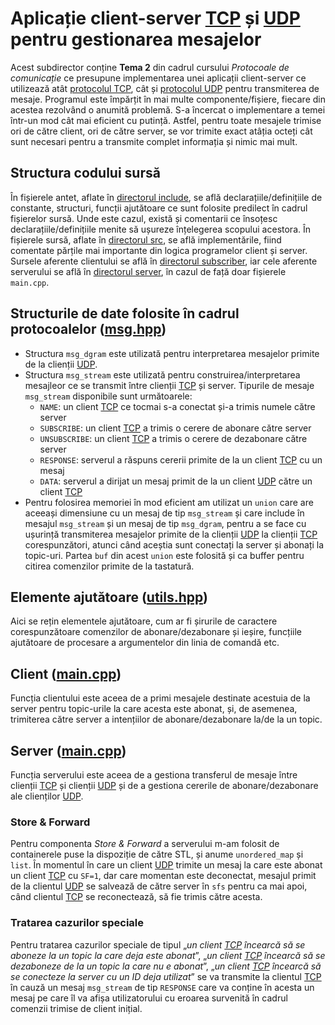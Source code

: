 [include]: include/
[src]: src/
[src-subscriber]: src/subscriber/
[src-server]: src/server/

[msg-hpp]: include/msg.hpp

[utils-hpp]: include/utils.hpp

[client-main-cpp]: src/subscriber/main.cpp
[server-main-cpp]: src/server/main.cpp

[tcp]: https://en.wikipedia.org/wiki/Transmission_Control_Protocol
[udp]: https://en.wikipedia.org/wiki/User_Datagram_Protocol

# Aplicație client-server [TCP][tcp] și [UDP][udp] pentru gestionarea mesajelor
Acest subdirector conține **Tema 2** din cadrul cursului _Protocoale de comunicație_ ce presupune implementarea unei aplicații client-server ce utilizează atât [protocolul TCP][tcp], cât și [protocolul UDP][udp] pentru transmiterea de mesaje.
Programul este împărțit în mai multe componente/fișiere, fiecare din acestea rezolvând o anumită problemă.
S-a încercat o implementare a temei într-un mod cât mai eficient cu putință.
Astfel, pentru toate mesajele trimise ori de către client, ori de către
server, se vor trimite exact atâția octeți cât sunt necesari pentru a
transmite complet informația și nimic mai mult.

## Structura codului sursă
În fișierele antet, aflate în [directorul include][include], se află declarațiile/definițiile de constante, structuri, funcții ajutătoare ce sunt folosite predilect în cadrul fișierelor sursă. Unde este cazul, există și comentarii ce însoțesc declarațiile/definițiile menite să ușureze înțelegerea scopului acestora.
În fișierele sursă, aflate în [directorul src][src], se află implementările, fiind comentate părțile mai importante din logica programelor client și server.
Sursele aferente clientului se află în [directorul subscriber][src-subscriber], iar cele aferente serverului se află în [directorul server][src-server], în cazul de față doar fișierele `main.cpp`.

## Structurile de date folosite în cadrul protocoalelor ([msg.hpp][msg-hpp])
+ Structura `msg_dgram` este utilizată pentru interpretarea mesajelor primite de la clienții [UDP][udp].
+ Structura `msg_stream` este utilizată pentru construirea/interpretarea mesajleor ce se transmit între clienții [TCP][tcp] și server. Tipurile de mesaje `msg_stream` disponibile sunt următoarele:
  + `NAME`: un client [TCP][tcp] ce tocmai s-a conectat și-a trimis numele către server
  + `SUBSCRIBE`: un client [TCP][tcp] a trimis o cerere de abonare către server
  + `UNSUBSCRIBE`: un client [TCP][tcp] a trimis o cerere de dezabonare către server
  + `RESPONSE`: serverul a răspuns cererii primite de la un client [TCP][tcp] cu un mesaj
  + `DATA`: serverul a dirijat un mesaj primit de la un client [UDP][udp] către un client [TCP][tcp]
+ Pentru folosirea memoriei în mod eficient am utilizat un `union` care are aceeași dimensiune cu un mesaj de tip `msg_stream` și care include în mesajul `msg_stream` și un mesaj de tip `msg_dgram`, pentru a se face cu ușurință transmiterea mesajelor primite de la clienții [UDP][udp] la clienții [TCP][tcp] corespunzători, atunci când aceștia sunt conectați la server și abonați la topic-uri. Partea `buf` din acest `union` este folosită și ca buffer pentru citirea comenzilor primite de la tastatură.

## Elemente ajutătoare ([utils.hpp][utils-hpp])
Aici se rețin elementele ajutătoare, cum ar fi șirurile de caractere corespunzătoare comenzilor de abonare/dezabonare și ieșire, funcțiile ajutătoare de procesare a argumentelor din linia de comandă etc.

## Client ([main.cpp][client-main-cpp])
Funcția clientului este aceea de a primi mesajele destinate acestuia de la server pentru topic-urile la care acesta este abonat, și, de asemenea, trimiterea către server a intențiilor de abonare/dezabonare la/de la un topic.

## Server ([main.cpp][server-main-cpp])
Funcția serverului este aceea de a gestiona transferul de mesaje între clienții [TCP][tcp] și clienții [UDP][udp] și de a gestiona cererile de abonare/dezabonare ale clienților [UDP][udp].

### Store & Forward
Pentru componenta _Store & Forward_ a serverului m-am folosit de containerele puse la
dispoziție de către STL, și anume `unordered_map` și `list`.
În momentul în care un client [UDP][udp] trimite un mesaj la care este abonat
un client [TCP][tcp] cu `SF=1`, dar care momentan este deconectat, mesajul primit
de la clientul [UDP][udp] se salvează de către server în `sfs` pentru
ca mai apoi, când clientul [TCP][tcp] se reconectează, să fie trimis către acesta.

### Tratarea cazurilor speciale
Pentru tratarea cazurilor speciale de tipul „_un client [TCP][tcp] încearcă să
se aboneze la un topic la care deja este abonat_”, „_un client [TCP][tcp] încearcă
să se dezaboneze de la un topic la care nu e abonat_”, „_un client [TCP][tcp]
încearcă să se conecteze la server cu un ID deja utilizat_” se va transmite
la clientul [TCP][tcp] în cauză un mesaj `msg_stream` de tip `RESPONSE` care
va conține în acesta un mesaj pe care îl va afișa utilizatorului cu eroarea
survenită în cadrul comenzii trimise de client inițial.
